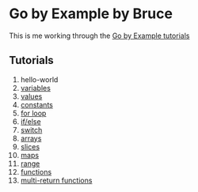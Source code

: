 # Go by Example by Bruce

This is me working through the [Go by Example tutorials](https://gobyexample.com)

## Tutorials

1. hello-world
1. [variables](variables.go)
1. [values](values.go)
1. [constants](constants.go)
1. [for loop](for.go)
1. [if/else](if.go)
1. [switch](switch.go)
1. [arrays](arrays.go)
1. [slices](slices.go)
1. [maps](maps.go)
1. [range](range.go)
1. [functions](functions.go)
1. [multi-return functions](013-multple-return-functions.go)
